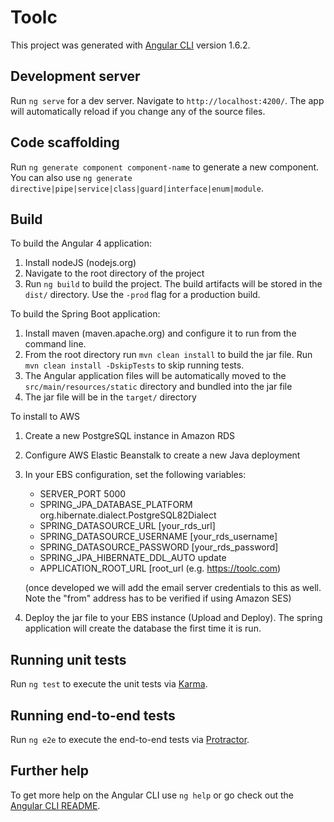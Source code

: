 # Toolc

This project was generated with [Angular CLI](https://github.com/angular/angular-cli) version 1.6.2.


## Development server

Run `ng serve` for a dev server. Navigate to `http://localhost:4200/`. The app will automatically reload if you change any of the source files.

## Code scaffolding

Run `ng generate component component-name` to generate a new component. You can also use `ng generate directive|pipe|service|class|guard|interface|enum|module`.

## Build


To build the Angular 4 application:

1.  Install nodeJS (nodejs.org)
2.  Navigate to the root directory of the project
3.  Run `ng build` to build the project. The build artifacts will be stored in the `dist/` directory. Use the `-prod` flag for a production build.

To build the Spring Boot application:

1.  Install maven (maven.apache.org) and configure it to run from the command line.
2.  From the root directory run `mvn clean install` to build the jar file.  Run `mvn clean install -DskipTests` to skip running tests.
3.  The Angular application files will be automatically moved to the `src/main/resources/static` directory and bundled into the jar file
3.  The jar file will be in the `target/` directory

To install to AWS

1.  Create a new PostgreSQL instance in Amazon RDS
2.  Configure AWS Elastic Beanstalk to create a new Java deployment  
3.  In your EBS configuration, set the following variables:

    - SERVER_PORT   5000
    - SPRING_JPA_DATABASE_PLATFORM  org.hibernate.dialect.PostgreSQL82Dialect
    - SPRING_DATASOURCE_URL [your_rds_url]
    - SPRING_DATASOURCE_USERNAME [your_rds_username]
    - SPRING_DATASOURCE_PASSWORD    [your_rds_password]  
    - SPRING_JPA_HIBERNATE_DDL_AUTO update
    - APPLICATION_ROOT_URL [root_url (e.g. https://toolc.com)
    
    (once developed we will add the email server credentials to this as well.  Note the "from" address has to be verified if using Amazon SES)
    
4.  Deploy the jar file to your EBS instance (Upload and Deploy).  The spring application will create the database the first time it is run.

## Running unit tests

Run `ng test` to execute the unit tests via [Karma](https://karma-runner.github.io).

## Running end-to-end tests

Run `ng e2e` to execute the end-to-end tests via [Protractor](http://www.protractortest.org/).

## Further help

To get more help on the Angular CLI use `ng help` or go check out the [Angular CLI README](https://github.com/angular/angular-cli/blob/master/README.md).
